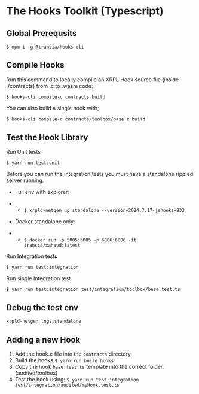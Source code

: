 # The Hooks Toolkit (Typescript)

## Global Prerequsits

`$ npm i -g @transia/hooks-cli`

## Compile Hooks

Run this command to locally compile an XRPL Hook source file (inside ./contracts) from .c to .wasm code:

`$ hooks-cli compile-c contracts build`

You can also build a single hook with;

`$ hooks-cli compile-c contracts/toolbox/base.c build`

## Test the Hook Library

Run Unit tests

`$ yarn run test:unit`

Before you can run the integration tests you must have a standalone rippled server running.

- Full env with explorer:

- - `$ xrpld-netgen up:standalone --version=2024.7.17-jshooks+933`

- Docker standalone only:

- - `$ docker run -p 5005:5005 -p 6006:6006 -it transia/xahaud:latest`

Run Integration tests

`$ yarn run test:integration`

Run single Integration test

`$ yarn run test:integration test/integration/toolbox/base.test.ts`

## Debug the test env

`xrpld-netgen logs:standalone`

## Adding a new Hook

1. Add the hook.c file into the `contracts` directory
4. Build the hooks `$ yarn run build:hooks`
3. Copy the hook `base.test.ts` template into the correct folder. (audited/toolbox)
4. Test the hook using:
`$ yarn run test:integration test/integration/audited/myHook.test.ts`
